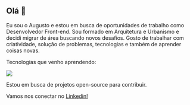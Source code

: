 ## Olá 👋

Eu sou o Augusto e estou em busca de oportunidades de trabalho como Desenvolvedor Front-end. Sou formado em Arquitetura e Urbanismo e decidi migrar de área buscando novos desafios. Gosto de trabalhar com criatividade, solução de problemas, tecnologias e também de aprender coisas novas.

Tecnologias que venho aprendendo:

<img src="https://skillicons.dev/icons?i=html,css,js,bootstrap,sass,jquery,react,redux,git,figma,vscode" />

Estou em busca de projetos open-source para contribuir.

Vamos nos conectar no [Linkedin!](https://www.linkedin.com/in/augustobrandao/)

<!--
**gutoobrandao/gutoobrandao** is a ✨ _special_ ✨ repository because its `README.md` (this file) appears on your GitHub profile.

Here are some ideas to get you started:

- 🔭 I’m currently working on ...
- 🌱 I’m currently learning ...
- 👯 I’m looking to collaborate on ...
- 🤔 I’m looking for help with ...
- 💬 Ask me about ...
- 📫 How to reach me: ...
- 😄 Pronouns: ...
- ⚡ Fun fact: ...
-->
